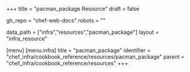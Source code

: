 +++
title = "pacman_package Resource"
draft = false

gh_repo = "chef-web-docs"
robots = ""

data_path = ["infra","resources","pacman_package"]
layout = "infra_resource"


[menu]
  [menu.infra]
    title = "pacman_package"
    identifier = "chef_infra/cookbook_reference/resources/pacman_package"
    parent = "chef_infra/cookbook_reference/resources"
+++

<!-- The contents of this page are automatically generated from the pacman_package.yaml file in the data directory. -->
<!-- To suggest a change, edit the https://github.com/chef/chef/blob/master/lib/chef/resource/pacman_package.rb file
      and submit a pull request to the https://github.com/chef/chef repository. -->
